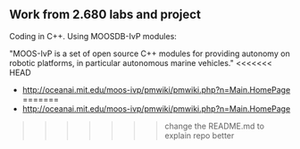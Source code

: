 ## Work from 2.680 labs and project

Coding in C++.
Using MOOSDB-IvP modules:

  "MOOS-IvP is a set of open source C++ modules for providing autonomy on robotic platforms, in particular autonomous marine vehicles."
<<<<<<< HEAD
- http://oceanai.mit.edu/moos-ivp/pmwiki/pmwiki.php?n=Main.HomePage
=======
- http://oceanai.mit.edu/moos-ivp/pmwiki/pmwiki.php?n=Main.HomePage
>>>>>>> change the README.md to explain repo better
